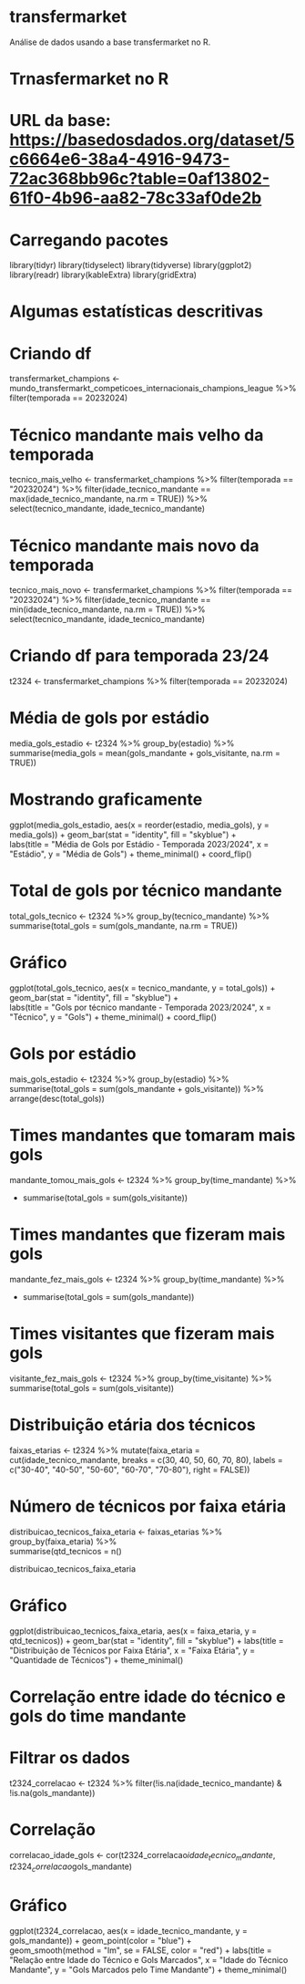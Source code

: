# transfermarket
Análise de dados usando a base transfermarket no R.
# Trnasfermarket no R

# URL da base: https://basedosdados.org/dataset/5c6664e6-38a4-4916-9473-72ac368bb96c?table=0af13802-61f0-4b96-aa82-78c33af0de2b

# Carregando pacotes
library(tidyr)
library(tidyselect)
library(tidyverse)
library(ggplot2)
library(readr)
library(kableExtra)
library(gridExtra)

# Algumas estatísticas descritivas
# Criando df 
transfermarket_champions <- mundo_transfermarkt_competicoes_internacionais_champions_league %>% filter(temporada == 20232024)

# Técnico mandante mais velho da temporada
tecnico_mais_velho <- transfermarket_champions %>%
  filter(temporada == "20232024") %>%
  filter(idade_tecnico_mandante == max(idade_tecnico_mandante, na.rm = TRUE)) %>%
  select(tecnico_mandante, idade_tecnico_mandante) 

# Técnico mandante mais novo da temporada
tecnico_mais_novo <- transfermarket_champions %>%
  filter(temporada == "20232024") %>%
  filter(idade_tecnico_mandante == min(idade_tecnico_mandante, na.rm = TRUE)) %>%
  select(tecnico_mandante, idade_tecnico_mandante) 

# Criando df para temporada 23/24
t2324 <- transfermarket_champions %>% 
  filter(temporada == 20232024)

# Média de gols por estádio
media_gols_estadio <- t2324 %>% 
  group_by(estadio) %>% 
  summarise(media_gols = mean(gols_mandante + gols_visitante, na.rm = TRUE))

# Mostrando graficamente
ggplot(media_gols_estadio, aes(x = reorder(estadio, media_gols), y = media_gols)) +
  geom_bar(stat = "identity", fill = "skyblue") +  
  labs(title = "Média de Gols por Estádio - Temporada 2023/2024",
       x = "Estádio",
       y = "Média de Gols") +
  theme_minimal() +
  coord_flip()  
  
# Total de gols por técnico mandante 
total_gols_tecnico <- t2324 %>%
  group_by(tecnico_mandante) %>%                                 
  summarise(total_gols = sum(gols_mandante, na.rm = TRUE)) 

# Gráfico
ggplot(total_gols_tecnico, aes(x = tecnico_mandante, y = total_gols)) +
  geom_bar(stat = "identity", fill = "skyblue") +  
  labs(title = "Gols por técnico mandante - Temporada 2023/2024",
       x = "Técnico",
       y = "Gols") +
  theme_minimal() +
  coord_flip()

# Gols por estádio
mais_gols_estadio <- t2324 %>% group_by(estadio) %>% 
  summarise(total_gols = sum(gols_mandante + gols_visitante)) %>% 
  arrange(desc(total_gols))

# Times mandantes que tomaram mais gols
mandante_tomou_mais_gols <- t2324 %>% group_by(time_mandante) %>%
  + summarise(total_gols = sum(gols_visitante))

# Times mandantes que fizeram mais gols
mandante_fez_mais_gols <- t2324 %>% group_by(time_mandante) %>%
  + summarise(total_gols = sum(gols_mandante))

# Times visitantes que fizeram mais gols
visitante_fez_mais_gols <- t2324 %>% group_by(time_visitante) %>%
   summarise(total_gols = sum(gols_visitante))

# Distribuição etária dos técnicos
faixas_etarias <- t2324 %>%
  mutate(faixa_etaria = cut(idade_tecnico_mandante, 
                            breaks = c(30, 40, 50, 60, 70, 80), 
                            labels = c("30-40", "40-50", "50-60", "60-70", "70-80"), 
                            right = FALSE))  

# Número de técnicos por faixa etária
distribuicao_tecnicos_faixa_etaria <- faixas_etarias %>%
  group_by(faixa_etaria) %>%                             
  summarise(qtd_tecnicos = n()
            
distribuicao_tecnicos_faixa_etaria

# Gráfico
ggplot(distribuicao_tecnicos_faixa_etaria, aes(x = faixa_etaria, y = qtd_tecnicos)) +
  geom_bar(stat = "identity", fill = "skyblue") +
  labs(title = "Distribuição de Técnicos por Faixa Etária",
       x = "Faixa Etária",
       y = "Quantidade de Técnicos") +
  theme_minimal()

# Correlação entre idade do técnico e gols do time mandante
# Filtrar os dados
t2324_correlacao <- t2324 %>%
  filter(!is.na(idade_tecnico_mandante) & !is.na(gols_mandante))

# Correlação
correlacao_idade_gols <- cor(t2324_correlacao$idade_tecnico_mandante, t2324_correlacao$gols_mandante)

# Gráfico
ggplot(t2324_correlacao, aes(x = idade_tecnico_mandante, y = gols_mandante)) +
  geom_point(color = "blue") +                           
  geom_smooth(method = "lm", se = FALSE, color = "red") + 
  labs(title = "Relação entre Idade do Técnico e Gols Marcados",
       x = "Idade do Técnico Mandante",
       y = "Gols Marcados pelo Time Mandante") +
  theme_minimal()

